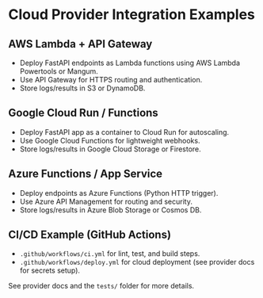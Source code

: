 # Cloud Provider Integration Examples

## AWS Lambda + API Gateway
- Deploy FastAPI endpoints as Lambda functions using AWS Lambda Powertools or Mangum.
- Use API Gateway for HTTPS routing and authentication.
- Store logs/results in S3 or DynamoDB.

## Google Cloud Run / Functions
- Deploy FastAPI app as a container to Cloud Run for autoscaling.
- Use Google Cloud Functions for lightweight webhooks.
- Store logs/results in Google Cloud Storage or Firestore.

## Azure Functions / App Service
- Deploy endpoints as Azure Functions (Python HTTP trigger).
- Use Azure API Management for routing and security.
- Store logs/results in Azure Blob Storage or Cosmos DB.

## CI/CD Example (GitHub Actions)
- `.github/workflows/ci.yml` for lint, test, and build steps.
- `.github/workflows/deploy.yml` for cloud deployment (see provider docs for secrets setup).

See provider docs and the `tests/` folder for more details.
